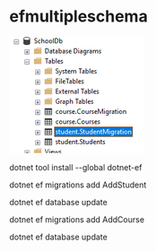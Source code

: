 # efmultipleschema

![multiple](MultipleSchema.PNG)

dotnet tool install --global dotnet-ef

dotnet ef migrations add AddStudent

dotnet ef database update

dotnet ef migrations add AddCourse

dotnet ef database update